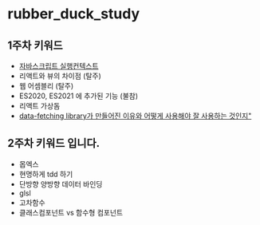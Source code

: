 # rubber_duck_study

## 1주차 키워드

- [자바스크립트 실행컨텍스트](./week_01/ExecutionContext.md)
- 리액트와 뷰의 차이점 (탈주)
- 웹 어셈블리 (탈주)
- ES2020, ES2021 에 추가된 기능 (불참)
- 리액트 가상돔
- [data-fetching library가 만들어진 이유와 어떻게 사용해야 잘 사용하는 것인지"](./week_01/DataFetchingLibrary.md)

## 2주차 키워드 입니다.
- 몹엑스
- 현명하게 tdd 하기
- 단방향 양방향 데이터 바인딩
- glsl
- 고차함수
- 클래스컴포넌트 vs 함수형 컴포넌트
